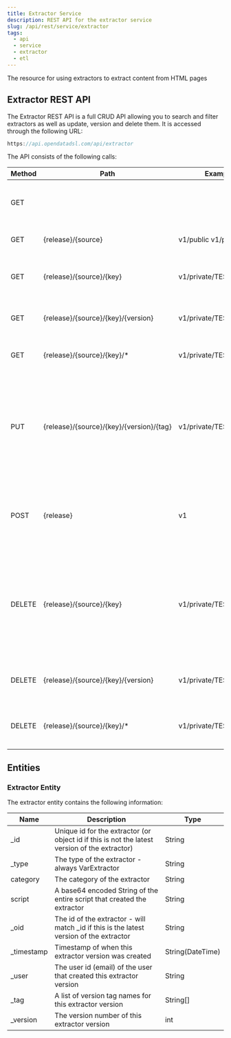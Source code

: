 ```yaml
---
title: Extractor Service
description: REST API for the extractor service
slug: /api/rest/service/extractor
tags:
  - api
  - service
  - extractor
  - etl
---
```

The resource for using extractors to extract content from HTML pages

## Extractor REST API

The Extractor REST API is a full CRUD API allowing you to search and filter extractors as well as update, version and delete them. 
It is accessed through the following URL:

```js
https://api.opendatadsl.com/api/extractor
```

The API consists of the following calls:

|**Method**|**Path**|**Example**|**Description**|
|-|-|-|-|
|GET|||Get the build information for this service|
|GET|{release}/{source}|v1/public  v1/private|List public or private extractors|
|GET|{release}/{source}/{key}|v1/private/TEST|Retrieve a single extractor using it’s unique id|
|GET|{release}/{source}/{key}/{version}|v1/private/TEST/1|Retrieve a version of a single extractor|
|GET|{release}/{source}/{key}/*|v1/private/TEST/*|Get a list of versions for a specific extractor|
|PUT|{release}/{source}/{key}/{version}/{tag}|v1/private/TEST/1/PROD|Tag a version with a name (which can be used instead of the version number when retrieving it)|
|POST|{release}|v1|Create or update an extractor, the extractor is the body of the POST request|
|DELETE|{release}/{source}/{key}|v1/private/TEST|Rollback to the previous version of an extractor, if it is the only version then the extractor will be deleted|
|DELETE|{release}/{source}/{key}/{version}|v1/private/TEST/1|Delete a specific version of an extractor|
|DELETE|{release}/{source}/{key}/*|v1/private/TEST/*|Fully delete an extractor, including all versions|

## Entities

### Extractor Entity

The extractor entity contains the following information:

|**Name**|**Description**|**Type**|
|-|-|-|
|_id|Unique id for the extractor (or object id if this is not the latest version of the extractor)|String|
|_type|The type of the extractor - always VarExtractor|String|
|category|The category of the extractor|String|
|script|A base64 encoded String of the entire script that created the extractor|String|
|_oid|The id of the extractor - will match _id if this is the latest version of the extractor|String|
|_timestamp|Timestamp of when this extractor version was created|String(DateTime)|
|_user|The user id (email) of the user that created this extractor version|String|
|_tag|A list of version tag names for this extractor version|String[]|
|_version|The version number of this extractor version|int|
